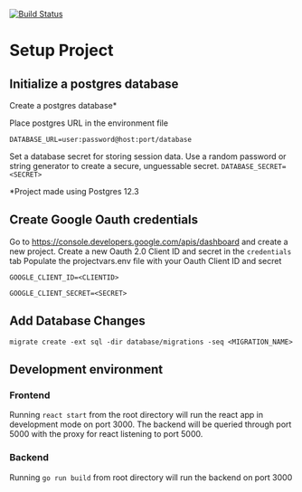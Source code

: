 [![Build Status](https://travis-ci.com/fueledbyespresso/school-supply-list.svg?branch=master)](https://travis-ci.com/fueledbyespresso/school-supply-list)

# Setup Project

## Initialize a postgres database

Create a postgres database*

Place postgres URL in the environment file

``DATABASE_URL=user:password@host:port/database``

Set a database secret for storing session data. Use a random password or string generator to create a secure, unguessable secret.
``DATABASE_SECRET=<SECRET>``

*Project made using Postgres 12.3

## Create Google Oauth credentials

Go to https://console.developers.google.com/apis/dashboard and create a new project. Create a new Oauth 2.0 Client ID
and secret in the ``credentials`` tab Populate the projectvars.env file with your Oauth Client ID and secret

``GOOGLE_CLIENT_ID=<CLIENTID>``

``GOOGLE_CLIENT_SECRET=<SECRET>``

## Add Database Changes 

``migrate create -ext sql -dir database/migrations -seq <MIGRATION_NAME>``

## Development environment
### Frontend
Running `react start` from the root directory will run the react app in development mode on port 3000. The backend will be queried through port 5000 with the proxy for react listening to port 5000.

### Backend
Running `go run build` from root directory will run the backend on port 3000